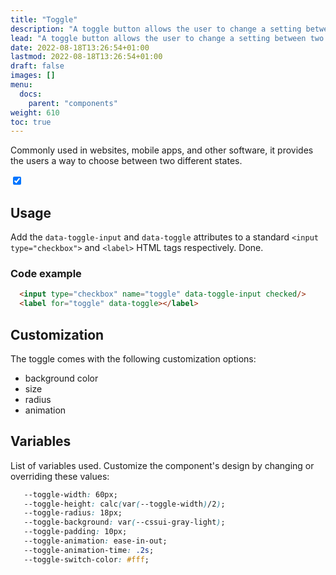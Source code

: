 ```yaml
---
title: "Toggle"
description: "A toggle button allows the user to change a setting between two states."
lead: "A toggle button allows the user to change a setting between two states."
date: 2022-08-18T13:26:54+01:00
lastmod: 2022-08-18T13:26:54+01:00
draft: false
images: []
menu:
  docs:
    parent: "components"
weight: 610
toc: true
---
```


Commonly used in websites, mobile apps, and other software, it provides the users a way to choose between two different states.

<div class="preview">
  <link rel="stylesheet" href="/cssui/cssui.min.css">
  <link rel="stylesheet" href="/cssui/cssui.toggle.min.css">
  
  <input type="checkbox" id="toggle" name="toggle" data-toggle-input checked/>
  <label for="toggle" data-toggle></label>
</div>

## Usage

Add the `data-toggle-input` and `data-toggle` attributes to a standard `<input type="checkbox">` and `<label>` HTML tags respectively. Done.

### Code example

```html
  <input type="checkbox" name="toggle" data-toggle-input checked/>
  <label for="toggle" data-toggle></label>
```

## Customization
The toggle comes with the following customization options:
- background color
- size
- radius
- animation

## Variables

List of variables used. Customize the component's design by changing or overriding these values:

```css
   --toggle-width: 60px;
   --toggle-height: calc(var(--toggle-width)/2);
   --toggle-radius: 18px;
   --toggle-background: var(--cssui-gray-light);
   --toggle-padding: 10px;
   --toggle-animation: ease-in-out;
   --toggle-animation-time: .2s;
   --toggle-switch-color: #fff;
```
